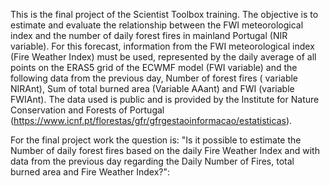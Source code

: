 This is the final project of the Scientist Toolbox training. The objective is to estimate and evaluate the relationship between the FWI meteorological index and the number of daily forest fires in mainland Portugal (NIR variable). For this forecast, information from the FWI meteorological index (Fire Weather Index) must be used, represented by the daily average of all points on the ERAS5 grid of the ECWMF model (FWI variable) and the following data from the previous day, Number of forest fires ( variable NIRAnt), Sum of total burned area (Variable AAant) and FWI (variable FWIAnt). The data used is public and is provided by the Institute for Nature Conservation and Forests of Portugal (<https://www.icnf.pt/florestas/gfr/gfrgestaoinformacao/estatisticas>).

For the final project work the question is: "Is it possible to estimate the Number of daily forest fires based on the daily Fire Weather Index and with data from the previous day regarding the Daily Number of Fires, total burned area and Fire Weather Index?":
